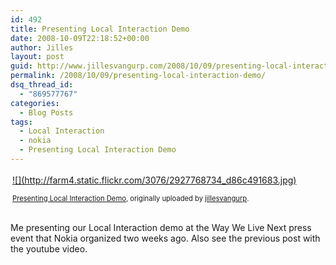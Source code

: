 ```yaml
---
id: 492
title: Presenting Local Interaction Demo
date: 2008-10-09T22:18:52+00:00
author: Jilles
layout: post
guid: http://www.jillesvangurp.com/2008/10/09/presenting-local-interaction-demo/
permalink: /2008/10/09/presenting-local-interaction-demo/
dsq_thread_id:
  - "869577767"
categories:
  - Blog Posts
tags:
  - Local Interaction
  - nokia
  - Presenting Local Interaction Demo
---
```

<div style="text-align: left; padding: 3px;">
<a href="http://www.flickr.com/photos/jillesvangurp/2927768734/" title="photo sharing">![](http://farm4.static.flickr.com/3076/2927768734_d86c491683.jpg)</a>

<span style="font-size: 0.8em; margin-top: 0px;"><a href="http://www.flickr.com/photos/jillesvangurp/2927768734/">Presenting Local Interaction Demo</a>, originally uploaded by <a href="http://www.flickr.com/people/jillesvangurp/">jillesvangurp</a>.</span>
</div>
<p>
Me presenting our Local Interaction demo at the Way We Live Next press event that Nokia organized two weeks ago. Also see the previous post with the youtube video.
</p>